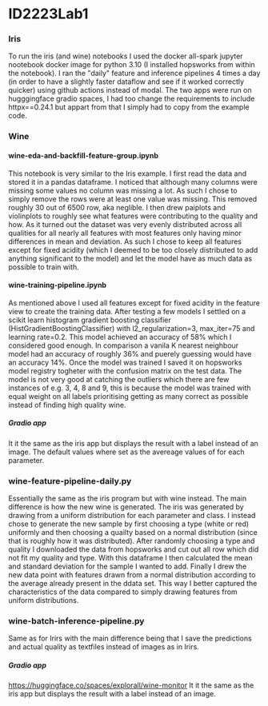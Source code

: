 # ID2223Lab1
### Iris
To run the iris (and wine) notebooks I used the docker all-spark jupyter nootebook docker image for python 3.10 (I installed hopsworks from within the notebook). I ran the "daily" feature and inference pipelines 4 times a day (in order to have a slightly faster dataflow and see if it worked correctly quicker) using github actions instead of modal. The two apps were run on hugggingface gradio spaces, I had too change the requirements
to include httpx==0.24.1 but appart from that I simply had to copy from the example code.

### Wine
#### wine-eda-and-backfill-feature-group.ipynb
This notebook is very similar to the Iris example. I first read the data and stored it in a pandas dataframe. I noticed that although many columns were missing some values no column was missing a lot. As such I chose to simply remove the rows were at least one value was missing. This removed roughly 30 out of 6500 row, aka neglible. I then drew paiplots and violinplots to roughly see what features were contributing to the quality and how. As it turned out the dataset was very evenly distributed across all qualities for all nearly all features with most features only having minor differences in mean and deviation. As such I chose to keep all features except for fixed acidity (which I deemed to be too closely distributed to add anything significant to the model) and let the model have as much data as possible to train with.

#### wine-training-pipeline.ipynb
As mentioned above I used all features except for fixed acidity in the feature view to create the training data. After testing a few models I settled on a scikit learn histogram gradient boosting classifier (HistGradientBoostingClassifier) with l2_regularization=3, max_iter=75 and learning rate=0.2. This model achieved an accuracy of 58\% which I considered good enough. In comparison a vanila K nearest neighbour model had an accuracy of roughly 36% and puerely guessing would have an accuracy 14%. Once the model was trained I saved it on hopsworks model registry togheter with the confusion matrix on the test data. The model is not very good at catching the outliers which there are few instances of e.g. 3, 4, 8 and 9, this is because the model was trained with equal weight on all labels prioritising getting as many correct as possible instead of finding high quality wine.

##### Gradio app
It it the same as the iris app but displays the result with a label instead of an image. The default values where set as the avereage values of for each parameter.

### wine-feature-pipeline-daily.py
Essentially the same as the iris program but with wine instead. The main difference is how the new wine is generated. The iris was generated by drawing from a uniform distribution for each parameter and class. I instead chose to generate the new sample by first choosing a type (white or red) uniformly and then choosing a quailty based on a normal distribution (since that is roughly how it was distributed). After randomly choosing a type and quality I downloaded the data from hopsworks and cut out all row which did not fit my quality and type. With this dataframe I then calculated the mean and standard deviation for the sample I wanted to add. Finally I drew the new data point with features drawn from a normal distribution according to the average already present in the ddata set. This way I better captured the characteristics of the data compared to simply drawing features from uniform distributions.

### wine-batch-inference-pipeline.py
Same as for Irirs with the main difference being that I save the predictions and actual quality as textfiles instead of images as in Irirs.

##### Gradio app
https://huggingface.co/spaces/explorall/wine-monitor
It it the same as the iris app but displays the result with a label instead of an image.
